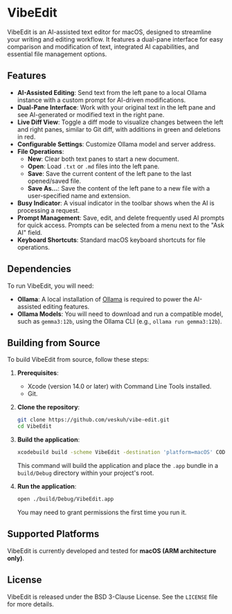 # VibeEdit

VibeEdit is an AI-assisted text editor for macOS, designed to streamline your writing and editing workflow. It features a dual-pane interface for easy comparison and modification of text, integrated AI capabilities, and essential file management options.

## Features

*   **AI-Assisted Editing**: Send text from the left pane to a local Ollama instance with a custom prompt for AI-driven modifications.
*   **Dual-Pane Interface**: Work with your original text in the left pane and see AI-generated or modified text in the right pane.
*   **Live Diff View**: Toggle a diff mode to visualize changes between the left and right panes, similar to Git diff, with additions in green and deletions in red.
*   **Configurable Settings**: Customize Ollama model and server address.
*   **File Operations**:
    *   **New**: Clear both text panes to start a new document.
    *   **Open**: Load `.txt` or `.md` files into the left pane.
    *   **Save**: Save the current content of the left pane to the last opened/saved file.
    *   **Save As...**: Save the content of the left pane to a new file with a user-specified name and extension.
*   **Busy Indicator**: A visual indicator in the toolbar shows when the AI is processing a request.
*   **Prompt Management**: Save, edit, and delete frequently used AI prompts for quick access. Prompts can be selected from a menu next to the "Ask AI" field.
*   **Keyboard Shortcuts**: Standard macOS keyboard shortcuts for file operations.

## Dependencies

To run VibeEdit, you will need:

*   **Ollama**: A local installation of [Ollama](https://ollama.ai/) is required to power the AI-assisted editing features.
*   **Ollama Models**: You will need to download and run a compatible model, such as `gemma3:12b`, using the Ollama CLI (e.g., `ollama run gemma3:12b`).

## Building from Source

To build VibeEdit from source, follow these steps:

1.  **Prerequisites**:
    *   Xcode (version 14.0 or later) with Command Line Tools installed.
    *   Git.

2.  **Clone the repository**:
    ```bash
    git clone https://github.com/veskuh/vibe-edit.git
    cd VibeEdit
    ```

3.  **Build the application**:
    ```bash
    xcodebuild build -scheme VibeEdit -destination 'platform=macOS' CODE_SIGN_IDENTITY="" CODE_SIGNING_REQUIRED=NO BUILD_DIR="$(PWD)/build"
    ```
    This command will build the application and place the `.app` bundle in a `build/Debug` directory within your project's root.

4.  **Run the application**:
    ```bash
    open ./build/Debug/VibeEdit.app
    ```
    You may need to grant permissions the first time you run it.

## Supported Platforms

VibeEdit is currently developed and tested for **macOS (ARM architecture only)**.

## License

VibeEdit is released under the BSD 3-Clause License. See the `LICENSE` file for more details.